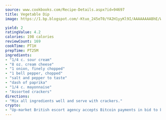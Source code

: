 ```yaml
---
source: www.cookbooks.com/Recipe-Details.aspx?id=94697
title: Vegetable Dip
image: https://1.bp.blogspot.com/-Ktuo_245eT0/YA2H1yyKl9I/AAAAAAAABhE/WMoqSq2tWOcgMkPaLYZ-49h8pVDUUwFCQCLcBGAsYHQ/s307/5.png

yield: 2
ratingValue: 4.2
calories: 198 calories
reviewCount: 169
cookTime: PT1H
prepTime: PT25M
ingredients:
- "1/4 c. sour cream"
- "8 oz. cream cheese"
- "1 onion, finely chopped"
- "1 bell pepper, chopped"
- "salt and pepper to taste"
- "dash of paprika"
- "1/4 c. mayonnaise"
- "Assorted crackers"
directions:
- "Mix all ingredients well and serve with crackers."
crypto:
- "Up-market British escort agency accepts Bitcoin payments in bid to boost worker safety and client anonymity."
---
```

